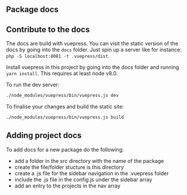## Package docs

## Contribute to the docs
The docs are build with vuepress. You can visit the static version of the docs by going into the `docs` folder. Just spin up a server like for instance:
`php -S localhost:8081 -t .vuepress/dist`.

Install vuepress in this project by going into the docs folder and running `yarn install`.
This requires at least node v8.0.

To run the dev server:
```bash
./node_modules/vuepress/bin/vuepress.js dev
```

To finalise your changes and build the static site:
```bash
./node_modules/vuepress/bin/vuepress.js build
```


## Adding project docs

To add docs for a new package do the following:

- add a folder in the src directory with the name of the package
- create the file/folder stucture is this directory
- create a .js file for the sidebar navigation in the .vuepress folder
- include the .js file in the config.js under the sidebar array
- add an entry to the projects in the nav array